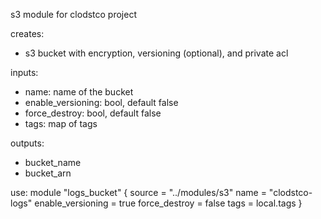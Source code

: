 s3 module for clodstco project

creates:
- s3 bucket with encryption, versioning (optional), and private acl

inputs:
- name: name of the bucket
- enable_versioning: bool, default false
- force_destroy: bool, default false
- tags: map of tags

outputs:
- bucket_name
- bucket_arn

use:
module "logs_bucket" {
  source            = "../modules/s3"
  name              = "clodstco-logs"
  enable_versioning = true
  force_destroy     = false
  tags              = local.tags
}
